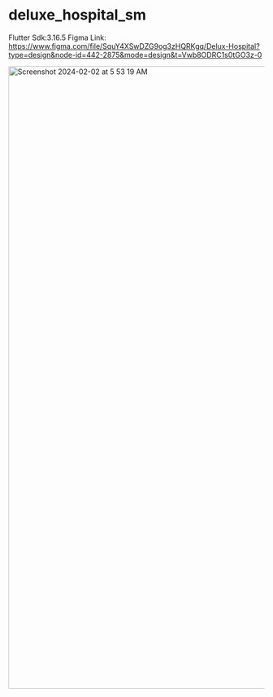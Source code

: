# deluxe_hospital_sm
Flutter Sdk:3.16.5
Figma Link:
https://www.figma.com/file/SquY4XSwDZG9og3zHQRKgq/Delux-Hospital?type=design&node-id=442-2875&mode=design&t=Vwb8ODRC1s0tGO3z-0

<img width="1223" alt="Screenshot 2024-02-02 at 5 53 19 AM" src="https://github.com/ibrahimsm83/deluxe_hospital_SM/assets/60535727/cb774e60-7775-4676-abf1-6aba88e1dfe6">
